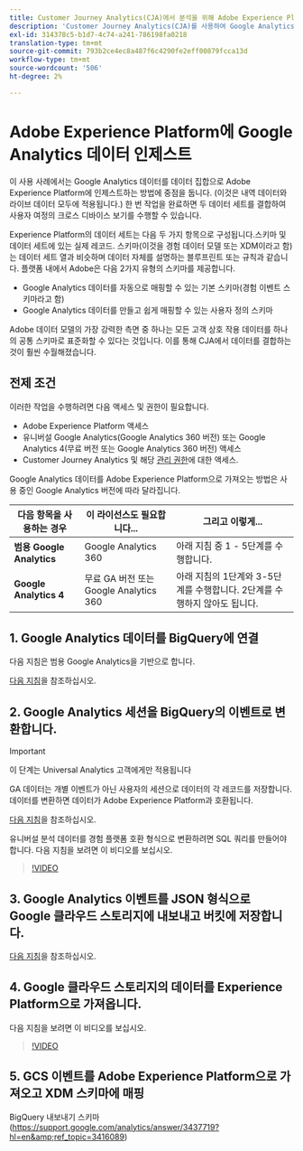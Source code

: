 ```yaml
---
title: Customer Journey Analytics(CJA)에서 분석을 위해 Adobe Experience Platform으로 Google Analytics 데이터를 가져오는 방법
description: 'Customer Journey Analytics(CJA)를 사용하여 Google Analytics 및 firebase 데이터를 Adobe Experience Platform에 인제스트하는 방법에 대해 설명합니다. '
exl-id: 314378c5-b1d7-4c74-a241-786198fa0218
translation-type: tm+mt
source-git-commit: 793b2ce4ec8a487f6c4290fe2eff00879fcca13d
workflow-type: tm+mt
source-wordcount: '506'
ht-degree: 2%

---
```



# Adobe Experience Platform에 Google Analytics 데이터 인제스트

이 사용 사례에서는 Google Analytics 데이터를 데이터 집합으로 Adobe Experience Platform에 인제스트하는 방법에 중점을 둡니다. (이것은 내역 데이터와 라이브 데이터 모두에 적용됩니다.) 한 번 작업을 완료하면 두 데이터 세트를 결합하여 사용자 여정의 크로스 디바이스 보기를 수행할 수 있습니다.

Experience Platform의 데이터 세트는 다음 두 가지 항목으로 구성됩니다.스키마 및 데이터 세트에 있는 실제 레코드. 스키마(이것을 경험 데이터 모델 또는 XDM이라고 함)는 데이터 세트 열과 비슷하며 데이터 자체를 설명하는 블루프린트 또는 규칙과 같습니다. 플랫폼 내에서 Adobe은 다음 2가지 유형의 스키마를 제공합니다.

* Google Analytics 데이터를 자동으로 매핑할 수 있는 기본 스키마(경험 이벤트 스키마라고 함)
* Google Analytics 데이터를 만들고 쉽게 매핑할 수 있는 사용자 정의 스키마

Adobe 데이터 모델의 가장 강력한 측면 중 하나는 모든 고객 상호 작용 데이터를 하나의 공통 스키마로 표준화할 수 있다는 것입니다. 이를 통해 CJA에서 데이터를 결합하는 것이 훨씬 수월해졌습니다.

## 전제 조건

이러한 작업을 수행하려면 다음 액세스 및 권한이 필요합니다.

* Adobe Experience Platform 액세스
* 유니버설 Google Analytics(Google Analytics 360 버전) 또는 Google Analytics 4(무료 버전 또는 Google Analytics 360 버전) 액세스
* Customer Journey Analytics 및 해당 [관리 권한](https://experienceleague.adobe.com/docs/analytics-platform/using/cja-overview/cja-overview.html?lang=en#admin-access-permissions)에 대한 액세스.

Google Analytics 데이터를 Adobe Experience Platform으로 가져오는 방법은 사용 중인 Google Analytics 버전에 따라 달라집니다.

| 다음 항목을 사용하는 경우 | 이 라이선스도 필요합니다... | 그리고 이렇게... |
| --- | --- | --- |
| **범용 Google Analytics** | Google Analytics 360 | 아래 지침 중 1 - 5단계를 수행합니다. |
| **Google Analytics 4** | 무료 GA 버전 또는 Google Analytics 360 | 아래 지침의 1단계와 3-5단계를 수행합니다. 2단계를 수행하지 않아도 됩니다. |

## 1. Google Analytics 데이터를 BigQuery에 연결

다음 지침은 범용 Google Analytics을 기반으로 합니다.

[다음 지침](https://support.google.com/analytics/answer/3416092?hl=en)을 참조하십시오.

## 2. Google Analytics 세션을 BigQuery의 이벤트로 변환합니다.

>[!IMPORTANT]
>
>이 단계는 Universal Analytics 고객에게만 적용됩니다

GA 데이터는 개별 이벤트가 아닌 사용자의 세션으로 데이터의 각 레코드를 저장합니다. 데이터를 변환하면 데이터가 Adobe Experience Platform과 호환됩니다.

[다음 지침](https://support.google.com/analytics/answer/3437618?hl=en)을 참조하십시오.

유니버설 분석 데이터를 경험 플랫폼 호환 형식으로 변환하려면 SQL 쿼리를 만들어야 합니다. 다음 지침을 보려면 이 비디오를 보십시오.

>[!VIDEO](https://video.tv.adobe.com/v/332634)

## 3. Google Analytics 이벤트를 JSON 형식으로 Google 클라우드 스토리지에 내보내고 버킷에 저장합니다.

[다음 지침](https://support.google.com/analytics/answer/3437719?hl=en&amp;ref_topic=3416089)을 참조하십시오.

## 4. Google 클라우드 스토리지의 데이터를 Experience Platform으로 가져옵니다.

다음 지침을 보려면 이 비디오를 보십시오.

>[!VIDEO](https://video.tv.adobe.com/v/332641)

## 5. GCS 이벤트를 Adobe Experience Platform으로 가져오고 XDM 스키마에 매핑

BigQuery 내보내기 스키마(https://support.google.com/analytics/answer/3437719?hl=en&amp;ref_topic=3416089)
